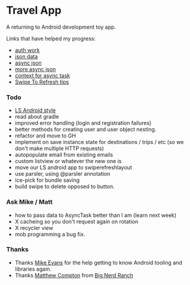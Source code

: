 Travel App
========

A returning to Android development toy app.

Links that have helped my progress:

* [auth work](http://lucatironi.github.io/tutorial/2012/10/16/ruby_rails_android_app_authentication_devise_tutorial_part_two/)
* [json data](http://hmkcode.com/android-parsing-json-data/)
* [async json](http://stackoverflow.com/questions/15719942/get-json-in-asynctask-android)
* [more async json](http://stackoverflow.com/questions/14670677/getjsonfromurl-null-pointer-exception)
* [context for async task](http://stackoverflow.com/questions/16920942/getting-context-in-asynctask)
* [Swipe To Refresh tips](http://antonioleiva.com/swiperefreshlayout/)

### Todo

* [LS Android style](http://code.livingsocial.net/mobile/android-code-styles)
* read about gradle
* improved error handling (login and registration failures)
* better methods for creating user and user object nesting.
* refactor and move to GH
* implement on save instance state for destinations / trips / etc (so we don't make multiple HTTP requests)
* autopopulate email from existing emails
* custom listview or whatever the new one is
* move our LS android app to swiperefreshlayout
* use parsler, using @parsler annotation
* ice-pick for bundle saving
* build swipe to delete opposed to button.

### Ask Mike / Matt

* how to pass data to AsyncTask better than I am (learn next week)
* X cacheing so you don't request again on rotation
* X recycler view
* mob programming a bug fix.

### Thanks
  
* Thanks [Mike Evans](https://twitter.com/m_evans10) for the help getting to know Android tooling and libraries again.
* Thanks [Matthew Compton](https://github.com/matthew-compton) from [Big Nerd Ranch](http://www.bignerdranch.com/)